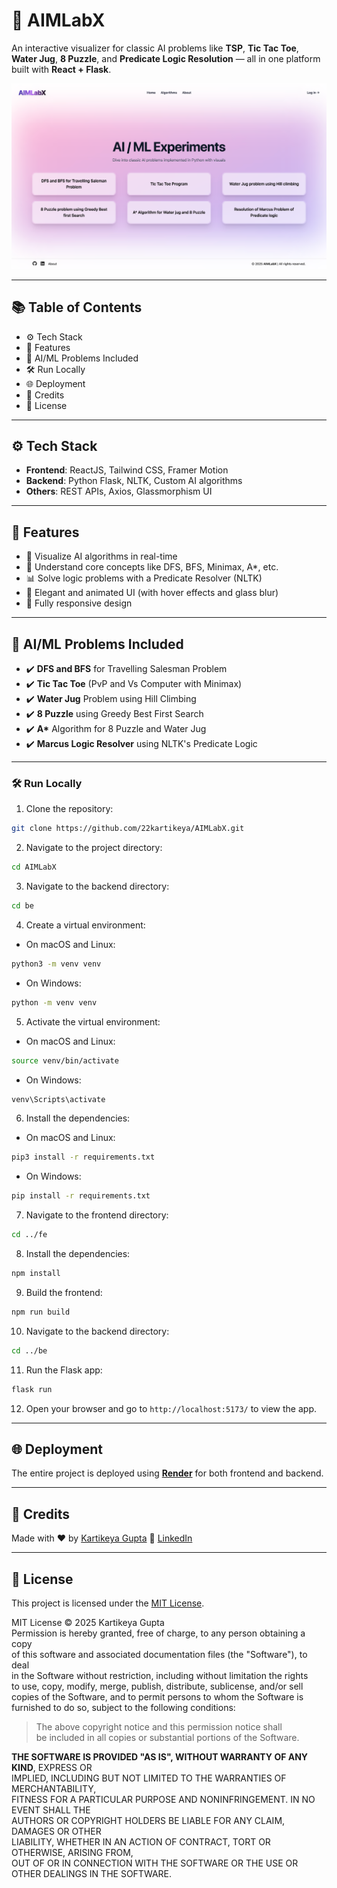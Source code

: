 # 🧠 AIMLabX

An interactive visualizer for classic AI problems like **TSP**, **Tic Tac Toe**, **Water Jug**, **8 Puzzle**, and **Predicate Logic Resolution** — all in one platform built with **React + Flask**.

![App Screenshot](fe/src/assets/screenshot.png)

---

## 📚 Table of Contents

- ⚙️ Tech Stack
- 🚀 Features
- 🧪 AI/ML Problems Included
- 🛠️ Run Locally
- 🌐 Deployment
- 🙌 Credits
- 📜 License

---

## ⚙️ Tech Stack

- **Frontend**: ReactJS, Tailwind CSS, Framer Motion
- **Backend**: Python Flask, NLTK, Custom AI algorithms
- **Others**: REST APIs, Axios, Glassmorphism UI

---

## 🚀 Features

- 🎯 Visualize AI algorithms in real-time
- 🧠 Understand core concepts like DFS, BFS, Minimax, A*, etc.
- 📊 Solve logic problems with a Predicate Resolver (NLTK)
- 🎨 Elegant and animated UI (with hover effects and glass blur)
- 📱 Fully responsive design

---

## 🧪 AI/ML Problems Included

- ✔️ **DFS and BFS** for Travelling Salesman Problem
- ✔️ **Tic Tac Toe** (PvP and Vs Computer with Minimax)
- ✔️ **Water Jug** Problem using Hill Climbing
- ✔️ **8 Puzzle** using Greedy Best First Search
- ✔️ **A\*** Algorithm for 8 Puzzle and Water Jug
- ✔️ **Marcus Logic Resolver** using NLTK's Predicate Logic

---

### 🛠️ Run Locally

1. Clone the repository:

```bash
git clone https://github.com/22kartikeya/AIMLabX.git
```

2. Navigate to the project directory:

```bash
cd AIMLabX
```

3. Navigate to the backend directory:

```bash
cd be
```

4. Create a virtual environment:

-   On macOS and Linux:

```bash
python3 -m venv venv
```

-   On Windows:

```bash
python -m venv venv
```

5. Activate the virtual environment:

-   On macOS and Linux:

```bash
source venv/bin/activate
```

-   On Windows:

```bash
venv\Scripts\activate
```

6. Install the dependencies:

-   On macOS and Linux:

```bash
pip3 install -r requirements.txt
```

-   On Windows:

```bash
pip install -r requirements.txt
```

7. Navigate to the frontend directory:

```bash
cd ../fe
```

8. Install the dependencies:

```bash
npm install
```

9. Build the frontend:

```bash
npm run build
```

10. Navigate to the backend directory:

```bash
cd ../be
```

11. Run the Flask app:

```bash
flask run
```

12. Open your browser and go to `http://localhost:5173/` to view the app.

---

## 🌐 Deployment

The entire project is deployed using **[Render](https://render.com)** for both frontend and backend.

---

## 🙌 Credits

Made with ❤️ by [Kartikeya Gupta](https://github.com/22kartikeya)
🔗 [LinkedIn](https://www.linkedin.com/in/kartikeya-gupta-81a421251)

---

## 📄 License

This project is licensed under the [MIT License](./LICENSE).

MIT License © 2025 Kartikeya Gupta  
Permission is hereby granted, free of charge, to any person obtaining a copy  
of this software and associated documentation files (the "Software"), to deal  
in the Software without restriction, including without limitation the rights  
to use, copy, modify, merge, publish, distribute, sublicense, and/or sell  
copies of the Software, and to permit persons to whom the Software is  
furnished to do so, subject to the following conditions:

> The above copyright notice and this permission notice shall  
> be included in all copies or substantial portions of the Software.

**THE SOFTWARE IS PROVIDED "AS IS", WITHOUT WARRANTY OF ANY KIND**, EXPRESS OR  
IMPLIED, INCLUDING BUT NOT LIMITED TO THE WARRANTIES OF MERCHANTABILITY,  
FITNESS FOR A PARTICULAR PURPOSE AND NONINFRINGEMENT. IN NO EVENT SHALL THE  
AUTHORS OR COPYRIGHT HOLDERS BE LIABLE FOR ANY CLAIM, DAMAGES OR OTHER  
LIABILITY, WHETHER IN AN ACTION OF CONTRACT, TORT OR OTHERWISE, ARISING FROM,  
OUT OF OR IN CONNECTION WITH THE SOFTWARE OR THE USE OR OTHER DEALINGS IN THE SOFTWARE.